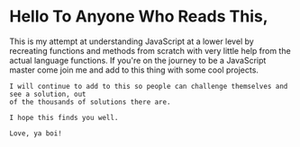 # Hello To Anyone Who Reads This,

  This is my attempt at understanding JavaScript at a lower level by recreating functions and
  methods from scratch with very little help from the actual language functions. If you're on the
  journey to be a JavaScript master come join me and add to this thing with some cool projects.

    I will continue to add to this so people can challenge themselves and see a solution, out
    of the thousands of solutions there are.

    I hope this finds you well.

    Love, ya boi!

